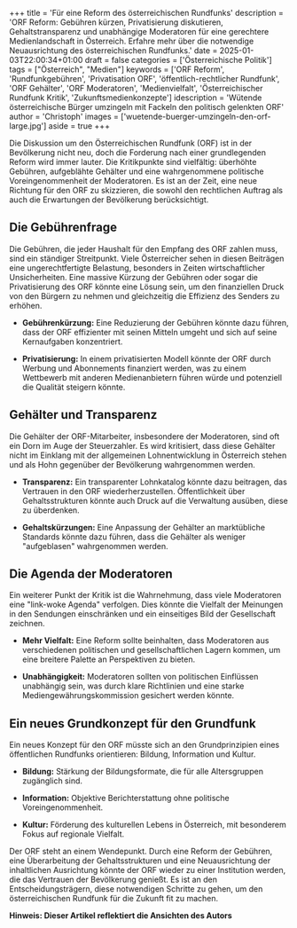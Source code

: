 +++
title = 'Für eine Reform des österreichischen Rundfunks'
description = 'ORF Reform: Gebühren kürzen, Privatisierung diskutieren, Gehaltstransparenz und unabhängige Moderatoren für eine gerechtere Medienlandschaft in Österreich. Erfahre mehr über die notwendige Neuausrichtung des österreichischen Rundfunks.'
date = 2025-01-03T22:00:34+01:00
draft = false
categories = ['Österreichische Politik']
tags = ["Österreich", "Medien"]
keywords = ['ORF Reform', 'Rundfunkgebühren', 'Privatisation ORF', 'öffentlich-rechtlicher Rundfunk', 'ORF Gehälter', 'ORF Moderatoren', 'Medienvielfalt', 'Österreichischer Rundfunk Kritik', 'Zukunftsmedienkonzepte']
idescription = 'Wütende österreichische Bürger umzingeln mit Fackeln den politisch gelenkten ORF'
author = 'Christoph'
images = ['wuetende-buerger-umzingeln-den-orf-large.jpg']
aside = true
+++

Die Diskussion um den Österreichischen Rundfunk (ORF) ist in der Bevölkerung nicht neu, doch die Forderung nach einer grundlegenden Reform wird immer lauter. Die Kritikpunkte sind vielfältig: überhöhte Gebühren, aufgeblähte Gehälter und eine wahrgenommene politische Voreingenommenheit der Moderatoren. Es ist an der Zeit, eine neue Richtung für den ORF zu skizzieren, die sowohl den rechtlichen Auftrag als auch die Erwartungen der Bevölkerung berücksichtigt.

## Die Gebührenfrage
Die Gebühren, die jeder Haushalt für den Empfang des ORF zahlen muss, sind ein ständiger Streitpunkt. Viele Österreicher sehen in diesen Beiträgen eine ungerechtfertigte Belastung, besonders in Zeiten wirtschaftlicher Unsicherheiten. Eine massive Kürzung der Gebühren oder sogar die Privatisierung des ORF könnte eine Lösung sein, um den finanziellen Druck von den Bürgern zu nehmen und gleichzeitig die Effizienz des Senders zu erhöhen.

- **Gebührenkürzung:** Eine Reduzierung der Gebühren könnte dazu führen, dass der ORF effizienter mit seinen Mitteln umgeht und sich auf seine Kernaufgaben konzentriert.

- **Privatisierung:**  In einem privatisierten Modell könnte der ORF durch Werbung und Abonnements finanziert werden, was zu einem Wettbewerb mit anderen Medienanbietern führen würde und potenziell die Qualität steigern könnte.

## Gehälter und Transparenz
Die Gehälter der ORF-Mitarbeiter, insbesondere der Moderatoren, sind oft ein Dorn im Auge der Steuerzahler. Es wird kritisiert, dass diese Gehälter nicht im Einklang mit der allgemeinen Lohnentwicklung in Österreich stehen und als Hohn gegenüber der Bevölkerung wahrgenommen werden. 

- **Transparenz:** Ein transparenter Lohnkatalog könnte dazu beitragen, das Vertrauen in den ORF wiederherzustellen. Öffentlichkeit über Gehaltsstrukturen könnte auch Druck auf die Verwaltung ausüben, diese zu überdenken.

- **Gehaltskürzungen:** Eine Anpassung der Gehälter an marktübliche Standards könnte dazu führen, dass die Gehälter als weniger "aufgeblasen" wahrgenommen werden.

## Die Agenda der Moderatoren
Ein weiterer Punkt der Kritik ist die Wahrnehmung, dass viele Moderatoren eine "link-woke Agenda" verfolgen. Dies könnte die Vielfalt der Meinungen in den Sendungen einschränken und ein einseitiges Bild der Gesellschaft zeichnen.

- **Mehr Vielfalt:** Eine Reform sollte beinhalten, dass Moderatoren aus verschiedenen politischen und gesellschaftlichen Lagern kommen, um eine breitere Palette an Perspektiven zu bieten.

- **Unabhängigkeit:** Moderatoren sollten von politischen Einflüssen unabhängig sein, was durch klare Richtlinien und eine starke Mediengewährungskommission gesichert werden könnte.

## Ein neues Grundkonzept für den Grundfunk
Ein neues Konzept für den ORF müsste sich an den Grundprinzipien eines öffentlichen Rundfunks orientieren: Bildung, Information und Kultur.

- **Bildung:** Stärkung der Bildungsformate, die für alle Altersgruppen zugänglich sind.

- **Information:** Objektive Berichterstattung ohne politische Voreingenommenheit.

- **Kultur:** Förderung des kulturellen Lebens in Österreich, mit besonderem Fokus auf regionale Vielfalt.

Der ORF steht an einem Wendepunkt. Durch eine Reform der Gebühren, eine Überarbeitung der Gehaltsstrukturen und eine Neuausrichtung der inhaltlichen Ausrichtung könnte der ORF wieder zu einer Institution werden, die das Vertrauen der Bevölkerung genießt. Es ist an den Entscheidungsträgern, diese notwendigen Schritte zu gehen, um den österreichischen Rundfunk für die Zukunft fit zu machen.

**Hinweis: Dieser Artikel reflektiert die Ansichten des Autors**